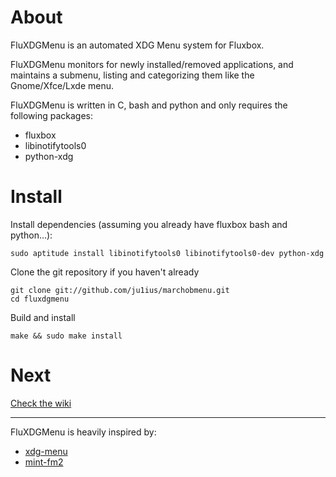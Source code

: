 About
=====

FluXDGMenu is an automated XDG Menu system for Fluxbox.

FluXDGMenu monitors for newly installed/removed applications,
and maintains a submenu, listing and categorizing them like the Gnome/Xfce/Lxde menu.

FluXDGMenu is written in C, bash and python and only requires the following packages:

* fluxbox
* libinotifytools0
* python-xdg

Install
=======

Install dependencies (assuming you already have fluxbox bash and python...):

    sudo aptitude install libinotifytools0 libinotifytools0-dev python-xdg

Clone the git repository if you haven't already

    git clone git://github.com/ju1ius/marchobmenu.git
    cd fluxdgmenu

Build and install

    make && sudo make install

Next
====

[Check the wiki](http://github.com/ju1ius/fluxdgmenu/wiki)

-----------------------------------------------------------------------
FluXDGMenu is heavily inspired by:

* [xdg-menu](http://cvs.fedoraproject.org/viewvc/devel/openbox/xdg-menu)
* [mint-fm2](http://packages.linuxmint.com/pool/main/m/mint-fm2/)


